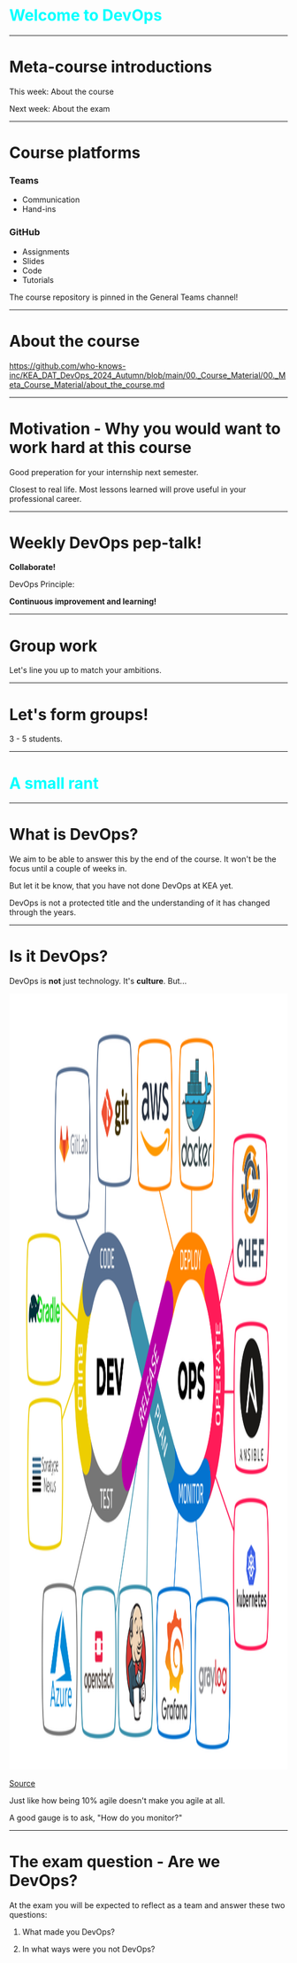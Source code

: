 
<div class="title-card" style="color: cyan;">
    <h1>Welcome to DevOps</h1>
</div>
 

---

# Meta-course introductions

This week: About the course

Next week: About the exam

---

# Course platforms

### Teams 

- Communication
- Hand-ins

### GitHub

- Assignments
- Slides
- Code 
- Tutorials

The course repository is pinned in the General Teams channel!


---

# About the course

https://github.com/who-knows-inc/KEA_DAT_DevOps_2024_Autumn/blob/main/00._Course_Material/00._Meta_Course_Material/about_the_course.md

---

# Motivation - Why you would want to work hard at this course

Good preperation for your internship next semester. 

Closest to real life. Most lessons learned will prove useful in your professional career. 

---

# Weekly DevOps pep-talk!

**Collaborate!**

DevOps Principle:

**Continuous improvement and learning!**

---

# Group work

Let's line you up to match your ambitions. 

---

# Let's form groups!

3 - 5 students.

---

<div class="title-card" style="color: cyan;">
    <h1>A small rant</h1>
</div>

---

# What is DevOps?

We aim to be able to answer this by the end of the course. It won't be the focus until a couple of weeks in.

But let it be know, that you have not done DevOps at KEA yet. 

DevOps is not a protected title and the understanding of it has changed through the years.

---

# Is it DevOps?

DevOps is **not** just technology. It's **culture**. But...

<img src="./assets/devops_technologies.png" alt="devops 8" style="height: 35vh;">

[Source](https://shalb.com/blog/what-is-devops-and-where-is-it-applied/)

Just like how being 10% agile doesn't make you agile at all. 

A good gauge is to ask, "How do you monitor?" 

---

# The exam question - Are we DevOps?

At the exam you will be expected to reflect as a team and answer these two questions:

1. What made you DevOps?

2. In what ways were you not DevOps?


